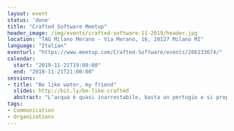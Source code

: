 ```yaml
---
layout: event
status: 'done'
title: "Crafted Software Meetup"
header_image: /img/events/crafted-software-11-2019/header.jpg
location: "TAG Milano Merano - Via Merano, 16, 20127 Milano MI"
language: "Italian"
eventurl: "https://www.meetup.com/Crafted-Software/events/266133674/"
calendar:
  start: "2019-11-21T19:00:00"
  end: "2018-11-21T21:00:00"
sessions:
- title: "Be like water, my friend"
  slides: http://bit.ly/be-like-crafted
  abstract: "L’acqua è quasi inarrestabile, basta un pertugio e si propaga. Basta un po’ di pressione e con facilità il pertugio diventa una voragine e lascia spazio ad una piena. La conoscenza e l’esperienza in un team possono essere come l’acqua. Il sapere deve poter scorrere senza freni, con solo degli argini che lo guidino al fine di evitare un’inondazione. È possibile strutturare un’organizzazione al fine di garantire la diffusione del sapere? Quali sono i processi e gli strumenti che possiamo mettere in campo per essere certi che conoscenza ed esperienza siano diffuse, ma anche che non vi sia un’inondazione? Lasciatevi trasportare da Mauro nei meandri di Particular Software, per scoprire come una realtà “dispersa” su 17 time zone gestisce collaborazione e condivisione del sapere. Analizzeremo sia i processi, che ci siamo creati, che gli strumenti digitali che usiamo quotidianamente."
tags:
- Communication
- Organizations
---
```

